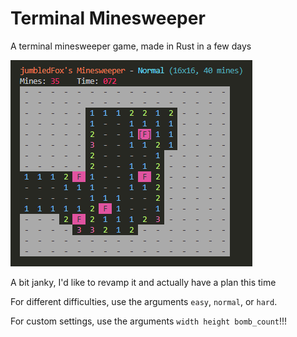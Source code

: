 # Terminal Minesweeper

A terminal minesweeper game, made in Rust in a few days

![A game of terminal minesweeper](minesweeper.PNG "Minesweeper")

A bit janky, I'd like to revamp it and actually have a plan this time

For different difficulties, use the arguments `easy`, `normal`, or `hard`.

For custom settings, use the arguments `width height bomb_count`!!!
